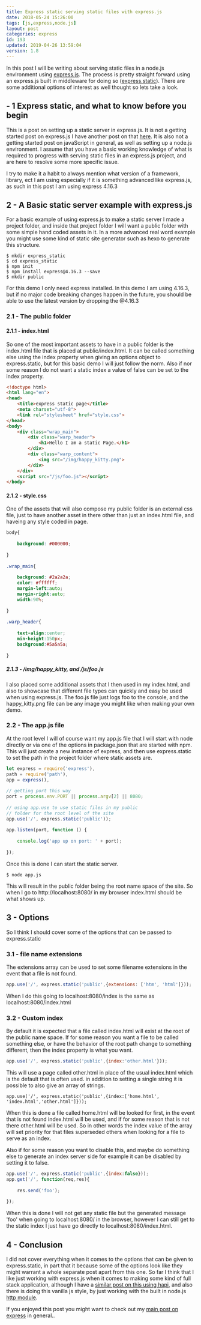 ```yaml
---
title: Express static serving static files with express.js
date: 2018-05-24 15:26:00
tags: [js,express,node.js]
layout: post
categories: express
id: 193
updated: 2019-04-26 13:59:04
version: 1.8
---
```


In this post I will be writing about serving static files in a node.js environment using [express.js](https://expressjs.com/). The process is pretty straight forward using an express.js built in middleware for doing so ([express.static](https://expressjs.com/en/4x/api.html#express.static)). There are some additional options of interest as well thought so lets take a look.

<!-- more -->

## - 1 Express static, and what to know before you begin

This is a post on setting up a static server in express.js. It is not a getting started post on express.js I have another post on that [here](/2018/05/21/express-getting-started). It is also not a getting started post on javaScript in general, as well as setting up a node.js environment. I assume that you have a basic working knowledge of what is required to progress with serving static files in an express.js project, and are here to resolve some more specific issue.

I try to make it a habit to always mention what version of a framework, library, ect I am using especially if it is something advanced like express.js, as such in this post I am using express 4.16.3

## 2 - A Basic static server example with express.js

For a basic example of using express.js to make a static server I made a project folder, and inside that project folder I will want a public folder with some simple hand coded assets in it. In a more advanced real word example you might use some kind of static site generator such as hexo to generate this structure.

```
$ mkdir express_static
$ cd express_static
$ npm init
$ npm install express@4.16.3 --save
$ mkdir public
```

For this demo I only need express installed. In this demo I am using 4.16.3, but if no major code breaking changes happen in the future, you should be able to use the latest version by dropping the @4.16.3

### 2.1 - The public folder

#### 2.1.1 - index.html

So one of the most important assets to have in a public folder is the index.html file that is placed at public/index.html. It can be called something else using the index property when giving an options object to express.static, but for this basic demo I will just follow the norm. Also if nor some reason I do not want a static index a value of false can be set to the index property.

```html
<!doctype html>
<html lang="en">
<head>
    <title>express static page</title>
    <meta charset="utf-8">
    <link rel="stylesheet" href="style.css">
</head>
<body>
    <div class="wrap_main">
        <div class="warp_header">
            <h1>Hello I am a static Page.</h1>
        </div>
        <div class="warp_content">
            <img src="/img/happy_kitty.png">
        </div>
    </div>
    <script src="/js/foo.js"></script>
</body>
```

#### 2.1.2 - style.css

One of the assets that will also compose my public folder is an external css file, just to have another asset in there other than just an index.html file, and haveing any style coded in page.

```css
body{
 
    background: #000000;
 
}
 
.wrap_main{
 
    background: #2a2a2a;
    color: #ffffff;
    margin-left:auto;
    margin-right:auto;
    width:90%;
 
}
 
.warp_header{
 
    text-align:center;
    min-height:150px;
    background:#5a5a5a;
 
}
```

##### 2.1.3 - /img/happy_kitty, and /js/foo.js

I also placed some additional assets that I then used in my index.html, and also to showcase that different file types can quickly and easy be used when using express.js. The foo.js file just logs foo to the console, and the happy_kitty.png file can be any image you might like when making your own demo.

### 2.2 - The app.js file

At the root level I will of course want my app.js file that I will start with node directly or via one of the options in package.json that are started with npm. This will just create a new instance of express, and then use express.static to set the path in the project folder where static assets are.
 
```js
let express = require('express'),
path = require('path'),
app = express(),
 
// getting port this way
port = process.env.PORT || process.argv[2] || 8080;
 
// using app.use to use static files in my public 
// folder for the root level of the site
app.use('/', express.static('public'));
 
app.listen(port, function () {
 
    console.log('app up on port: ' + port);
 
});
```

Once this is done I can start the static server.

```
$ node app.js
```

This will result in the public folder being the root name space of the site. So when I go to http://localhost:8080/ in my browser index.html should be what shows up.

## 3 - Options

So I think I should cover some of the options that can be passed to express.static

### 3.1 - file name extensions

The extensions array can be used to set some filename extensions in the event that a file is not found.

```js
app.use('/', express.static('public',{extensions: ['htm', 'html']}));
```

When I do this going to localhost:8080/index is the same as localhost:8080/index.html

### 3.2 - Custom index

By default it is expected that a file called index.html will exist at the root of the public name space. If for some reason you want a file to be called something else, or have the behavior of the root path change to something different, then the index property is what you want.

```js
app.use('/', express.static('public',{index:'other.html'}));
```

This will use a page called other.html in place of the usual index.html which is the default that is often used. in addition to setting a single string it is possible to also give an array of strings.

```
app.use('/', express.static('public',{index:['home.html', 'index.html','other.html']}));
```

When this is done a file called home.html will be looked for first, in the event that is not found index.html will be used, and if for some reason that is not there other.html will be used. So in other words the index value of the array will set priority for that files superseded others when looking for a file to serve as an index.

Also if for some reason you want to disable this, and maybe do something else to generate an index server side for example it can be disabled by setting it to false.

```js
app.use('/', express.static('public',{index:false}));
app.get('/', function(req,res){
 
    res.send('foo');
 
});
```

When this is done I will not get any static file but the generated message 'foo' when going to localhost:8080/ in the browser, however I can still get to the static index I just have go directly to localhost:8080/index.html.

## 4 - Conclusion

I did not cover everything when it comes to the options that can be given to express.static, in part that it because some of the options look like they might warrant a whole separate post apart from this one. So far I think that I like just working with express.js when it comes to making some kind of full stack application, although I have a [similar post on this using hapi](/2017/10/01/hapi-static-file-server/), and also there is doing this vanilla js style, by just working with the built in node.js [http module](/2018/02/06/nodejs-http/). 

If you enjoyed this post you might want to check out my [main post on express](/2018/06/12/express/) in general..